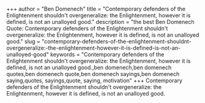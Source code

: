 +++
author = "Ben Domenech"
title = "Contemporary defenders of the Enlightenment shouldn't overgeneralize: the Enlightenment, however it is defined, is not an unalloyed good."
description = "the best Ben Domenech Quote: Contemporary defenders of the Enlightenment shouldn't overgeneralize: the Enlightenment, however it is defined, is not an unalloyed good."
slug = "contemporary-defenders-of-the-enlightenment-shouldnt-overgeneralize:-the-enlightenment-however-it-is-defined-is-not-an-unalloyed-good"
keywords = "Contemporary defenders of the Enlightenment shouldn't overgeneralize: the Enlightenment, however it is defined, is not an unalloyed good.,ben domenech,ben domenech quotes,ben domenech quote,ben domenech sayings,ben domenech saying,quotes, sayings,quote, saying, motivation"
+++
Contemporary defenders of the Enlightenment shouldn't overgeneralize: the Enlightenment, however it is defined, is not an unalloyed good.

